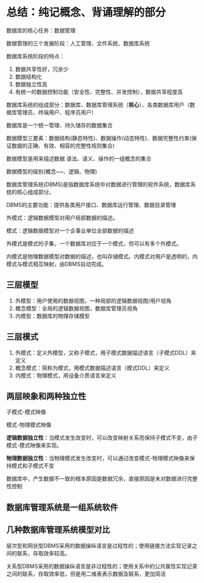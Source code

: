 # 总结：纯记概念、背诵理解的部分

数据库的核心任务：数据管理

数据管理的三个发展阶段：人工管理、文件系统、数据库系统

数据库系统阶段的特点：

1. 数据共享性好，冗余少
2. 数据结构化
3. 数据独立性高
4. 有统一的数据控制功能（安全性、完整性、并发控制），数据共享程度高

数据库系统的组成部分：数据库、数据库管理系统（**核心**）、各类数据库用户（数据库管理员、终端用户、程序员用户）

数据库是一个统一管理、持久储存的数据集合

数据模型三要素：数据结构(静态特性)、数据操作(动态特性)、数据完整性约束(保证数据的正确、有效、相容的完整性规则集合)

数据模型是用来描述数据 语法、语义、操作的一组概念的集合

数据模型的级别(概念~~、逻辑、物理)

数据库管理系统(DBMS)是指数据库系统中对数据进行管理的软件系统，数据库系统的核心组成部分。

DBMS的主要功能：提供各类用户接口、数据库运行管理、数据目录管理

外模式：逻辑数据模型对用户局部数据的描述。

模式：逻辑数据模型对一个企事业单位全部数据的描述

外模式是模式的子集，一个数据库对应于一个模式，但可以有多个外模式。

内模式是物理数据模型对数据的描述，也叫存储模式。内模式对用户是透明的，内模式与模式相互映射，由DBMS自动完成。

## 三层模型

1. 外模型：用户使用的数据视图，一种局部的逻辑数据视图/用户视角
2. 概念模型：全局的逻辑数据视图，数据库管理员视角
3. 内模型：数据库的物理存储模型

## 三层模式

1. 外模式：定义外模型，又称子模式，用子模式数据描述语言（子模式DDL）来定义
2. 概念模式：简称为模式，用模式数据描述语言（模式DDL）来定义
3. 内模式：物理模式，用设备介质语言来定义

## 两层映象和两种独立性

子模式-模式映像

模式-物理模式映像

**逻辑数据独立性**：当模式发生改变时，可以改变映射关系而保持子模式不变，由子模式-模式映像来实现。

**物理数据独立性**：当物理模式发生改变时，可以通过改变模式-物理模式映像来保持模式和子模式不变

数据库中，产生数据不一致的根本原因是数据冗余，直接原因是未对数据进行完整性控制

## 数据库管理系统是一组系统软件

## 几种数据库管理系统模型对比

层次型和网状型DBMS采用的数据操纵语言是过程性的；使用链接方法实现记录之间的联系，存取效率较高。

关系型DBMS采用的数据操纵语言是非过程性的；使用关系中的公共属性实现记录之间的联系，存取效率低，但是用二维表表示数据及联系，更加简洁
